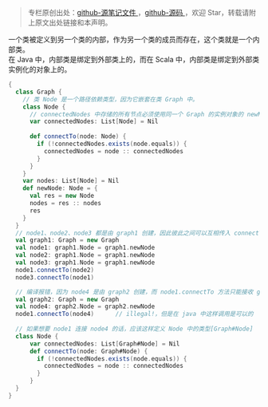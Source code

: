 > 专栏原创出处：[github-源笔记文件 ](https://github.com/GourdErwa/review-notes/tree/master/language/scala-basis) ，[github-源码 ](https://github.com/GourdErwa/scala-advanced/tree/master/scala-base/src/main/scala/com/gourd/scala/base/)，欢迎 Star，转载请附上原文出处链接和本声明。

一个类被定义到另一个类的内部，作为另一个类的成员而存在，这个类就是一个内部类。  
在 Java 中，内部类是绑定到外部类上的，而在 Scala 中，内部类是绑定到外部类实例化的对象上的。
```scala
{
  class Graph {
    // 类 Node 是一个路径依赖类型，因为它嵌套在类 Graph 中。 
    class Node {
      // connectedNodes 中存储的所有节点必须使用同一个 Graph 的实例对象的 newNode 方法来创建。
      var connectedNodes: List[Node] = Nil
      
      def connectTo(node: Node) {
        if (!connectedNodes.exists(node.equals)) {
          connectedNodes = node :: connectedNodes
        }
      }
    }
    var nodes: List[Node] = Nil
    def newNode: Node = {
      val res = new Node
      nodes = res :: nodes
      res
    }
  }
  // node1、node2、node3 都是由 graph1 创建，因此彼此之间可以互相传入 connectTo 方法
  val graph1: Graph = new Graph
  val node1: graph1.Node = graph1.newNode
  val node2: graph1.Node = graph1.newNode
  val node3: graph1.Node = graph1.newNode
  node1.connectTo(node2)
  node3.connectTo(node1)

  // 编译报错，因为 node4 是由 graph2 创建，而 node1.connectTo 方法只能接收 graph1.Node 类型的参数
  val graph2: Graph = new Graph
  val node4: graph2.Node = graph2.newNode
  node1.connectTo(node4)      // illegal!，但是在 java 中这样调用是可以的
  
  // 如果想要 node1 连接 node4 的话，应该这样定义 Node 中的类型[Graph#Node]
  class Node {
      var connectedNodes: List[Graph#Node] = Nil
      def connectTo(node: Graph#Node) {
        if (!connectedNodes.exists(node.equals)) {
          connectedNodes = node :: connectedNodes
        }
      }
  }
}
```
